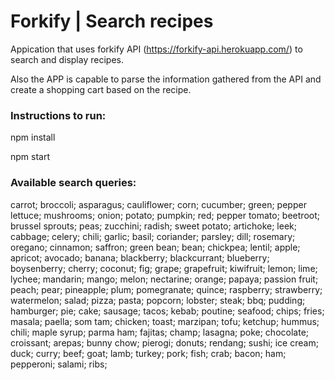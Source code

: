# Forkify | Search recipes

Appication that uses forkify API (https://forkify-api.herokuapp.com/) to search and display recipes.

Also the APP is capable to parse the information gathered from the API and create a shopping cart based on the recipe.

### Instructions to run:

npm install

npm start

### Available search queries:

carrot;
broccoli;
asparagus;
cauliflower;
corn;
cucumber;
green; pepper
lettuce;
mushrooms;
onion;
potato;
pumpkin;
red; pepper
tomato;
beetroot;
brussel sprouts;
peas;
zucchini;
radish;
sweet potato;
artichoke;
leek;
cabbage;
celery;
chili;
garlic;
basil;
coriander;
parsley;
dill;
rosemary;
oregano;
cinnamon;
saffron;
green bean;
bean;
chickpea;
lentil;
apple;
apricot;
avocado;
banana;
blackberry;
blackcurrant;
blueberry;
boysenberry;
cherry;
coconut;
fig;
grape;
grapefruit;
kiwifruit;
lemon;
lime;
lychee;
mandarin;
mango;
melon;
nectarine;
orange;
papaya;
passion fruit;
peach;
pear;
pineapple;
plum;
pomegranate;
quince;
raspberry;
strawberry;
watermelon;
salad;
pizza;
pasta;
popcorn;
lobster;
steak;
bbq;
pudding;
hamburger;
pie;
cake;
sausage;
tacos;
kebab;
poutine;
seafood;
chips;
fries;
masala;
paella;
som tam;
chicken;
toast;
marzipan;
tofu;
ketchup;
hummus;
chili;
maple syrup;
parma ham;
fajitas;
champ;
lasagna;
poke;
chocolate;
croissant;
arepas;
bunny chow;
pierogi;
donuts;
rendang;
sushi;
ice cream;
duck;
curry;
beef;
goat;
lamb;
turkey;
pork;
fish;
crab;
bacon;
ham;
pepperoni;
salami;
ribs;

